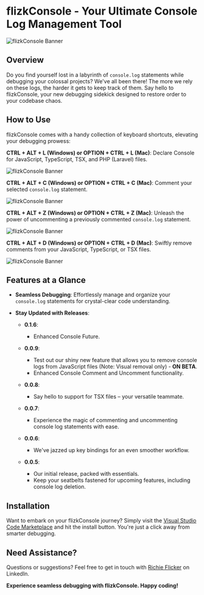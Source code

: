 # flizkConsole - Your Ultimate Console Log Management Tool

![flizkConsole Banner](https://i.ibb.co/h220GMx/flizk-banner.jpg)

## Overview

Do you find yourself lost in a labyrinth of `console.log` statements while debugging your colossal projects? We've all been there! The more we rely on these logs, the harder it gets to keep track of them. Say hello to flizkConsole, your new debugging sidekick designed to restore order to your codebase chaos.

## How to Use

flizkConsole comes with a handy collection of keyboard shortcuts, elevating your debugging prowess:

**CTRL + ALT + L (Windows) or OPTION + CTRL + L (Mac)**: Declare Console for JavaScript, TypeScript, TSX, and PHP (Laravel) files.

![flizkConsole Banner](https://i.ibb.co/pd86Zqw/c01.gif)

**CTRL + ALT + C (Windows) or OPTION + CTRL + C (Mac)**: Comment your selected `console.log` statement.

![flizkConsole Banner](https://i.ibb.co/Jvv2vpf/c02.gif)

**CTRL + ALT + Z (Windows) or OPTION + CTRL + Z (Mac)**: Unleash the power of uncommenting a previously commented `console.log` statement.

![flizkConsole Banner](https://i.ibb.co/cTqBY7c/c03.gif)

**CTRL + ALT + D (Windows) or OPTION + CTRL + D (Mac)**: Swiftly remove comments from your JavaScript, TypeScript, or TSX files.

![flizkConsole Banner](https://i.ibb.co/7j0hFd0/c04.gif)

## Features at a Glance

- **Seamless Debugging**: Effortlessly manage and organize your `console.log` statements for crystal-clear code understanding.

- **Stay Updated with Releases**:
  - **0.1.6**:
    - Enhanced Console Future.

  - **0.0.9**:
    - Test out our shiny new feature that allows you to remove console logs from JavaScript files (Note: Visual removal only) - **ON BETA**.
    - Enhanced Console Comment and Uncomment functionality.
  
  - **0.0.8**:
    - Say hello to support for TSX files – your versatile teammate.

  - **0.0.7**:
    - Experience the magic of commenting and uncommenting console log statements with ease.

  - **0.0.6**:
    - We've jazzed up key bindings for an even smoother workflow.

  - **0.0.5**:
    - Our initial release, packed with essentials.
    - Keep your seatbelts fastened for upcoming features, including console log deletion.

## Installation

Want to embark on your flizkConsole journey? Simply visit the [Visual Studio Code Marketplace](https://marketplace.visualstudio.com/items?itemName=flizk.flizk-console) and hit the install button. You're just a click away from smarter debugging.



## Need Assistance?

Questions or suggestions? Feel free to get in touch with [Richie Flicker](https://www.linkedin.com/in/richie-flicker-879828139/) on LinkedIn.

**Experience seamless debugging with flizkConsole. Happy coding!**